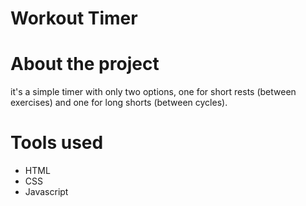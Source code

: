 # Workout Timer

# About the project
it's a simple timer with only two options, one for short rests (between exercises) and one for long shorts (between cycles).

# Tools used
* HTML
* CSS
* Javascript